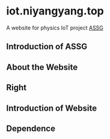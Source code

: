 # iot.niyangyang.top
A website for physics IoT project [ASSG](http://iot.niyayang.top/index.html)

## Introduction of ASSG

## About the Website

## Right

## Introduction of Website

## Dependence
